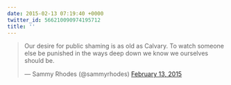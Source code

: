 ```yaml
---
date: 2015-02-13 07:19:40 +0000
twitter_id: 566210090974195712
title: ''
---
```


<blockquote class="twitter-tweet"><p lang="en" dir="ltr">Our desire for public shaming is as old as Calvary. To watch someone else be punished in the ways deep down we know we ourselves should be.</p>&mdash; Sammy Rhodes (@sammyrhodes) <a href="https://twitter.com/sammyrhodes/status/566072695226253312?ref_src=twsrc%5Etfw">February 13, 2015</a></blockquote>
<script async src="https://platform.twitter.com/widgets.js" charset="utf-8"></script>
